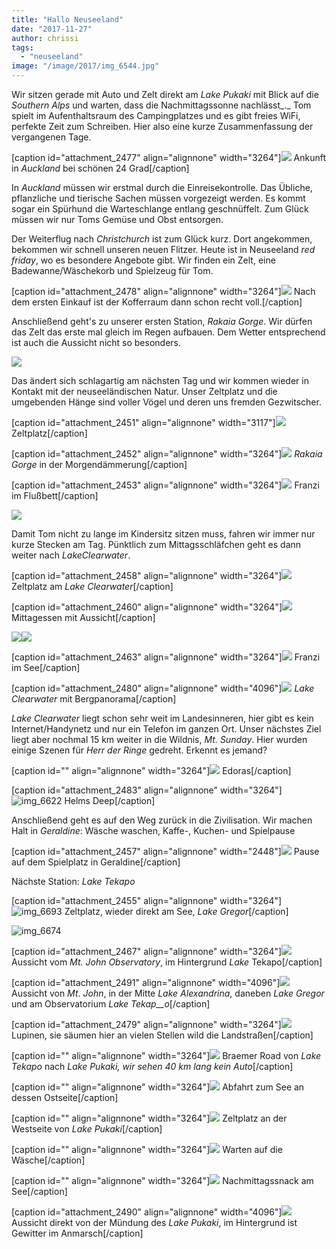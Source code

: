 ```yaml
---
title: "Hallo Neuseeland"
date: "2017-11-27"
author: chrissi
tags: 
  - "neuseeland"
image: "/image/2017/img_6544.jpg"
---
```


Wir sitzen gerade mit Auto und Zelt direkt am _Lake Pukaki_ mit Blick auf die _Southern Alps_ und warten, dass die Nachmittagssonne nachlässt_._ Tom spielt im Aufenthaltsraum des Campingplatzes und es gibt freies WiFi, perfekte Zeit zum Schreiben. Hier also eine kurze Zusammenfassung der vergangenen Tage.

\[caption id="attachment\_2477" align="alignnone" width="3264"\]![](images/img_6410-1.jpg) Ankunft in _Auckland_ bei schönen 24 Grad\[/caption\]

In _Auckland_ müssen wir erstmal durch die Einreisekontrolle. Das Übliche, pflanzliche und tierische Sachen müssen vorgezeigt werden. Es kommt sogar ein Spürhund die Warteschlange entlang geschnüffelt. Zum Glück müssen wir nur Toms Gemüse und Obst entsorgen.

Der Weiterflug nach _Christchurch_ ist zum Glück kurz. Dort angekommen, bekommen wir schnell unseren neuen Flitzer. Heute ist in Neuseeland _red friday_, wo es besondere Angebote gibt. Wir finden ein Zelt, eine Badewanne/Wäschekorb und Spielzeug für Tom.

\[caption id="attachment\_2478" align="alignnone" width="3264"\]![](images/img_6415-1.jpg) Nach dem ersten Einkauf ist der Kofferraum dann schon recht voll.\[/caption\]

Anschließend geht's zu unserer ersten Station, _Rakaia Gorge_. Wir dürfen das Zelt das erste mal gleich im Regen aufbauen. Dem Wetter entsprechend ist auch die Aussicht nicht so besonders.

![](images/img_6419.jpg)

Das ändert sich schlagartig am nächsten Tag und wir kommen wieder in Kontakt mit der neuseeländischen Natur. Unser Zeltplatz und die umgebenden Hänge sind voller Vögel und deren uns fremden Gezwitscher.

\[caption id="attachment\_2451" align="alignnone" width="3117"\]![](images/img_6453.jpg) Zeltplatz\[/caption\]

\[caption id="attachment\_2452" align="alignnone" width="3264"\]![](images/img_6452.jpg) _Rakaia Gorge_ in der Morgendämmerung\[/caption\]

\[caption id="attachment\_2453" align="alignnone" width="3264"\]![](images/img_6439.jpg) Franzi im Flußbett\[/caption\]

![](images/img_6437.jpg)

Damit Tom nicht zu lange im Kindersitz sitzen muss, fahren wir immer nur kurze Stecken am Tag. Pünktlich zum Mittagsschläfchen geht es dann weiter nach _LakeClearwater_.

\[caption id="attachment\_2458" align="alignnone" width="3264"\]![](images/img_6514.jpg) Zeltplatz am _Lake_ _Clearwater_\[/caption\]

\[caption id="attachment\_2460" align="alignnone" width="3264"\]![](images/img_6518.jpg) Mittagessen mit Aussicht\[/caption\]

![](images/img_6544.jpg)![](images/img_6552.jpg)

\[caption id="attachment\_2463" align="alignnone" width="3264"\]![](images/img_6583.jpg) Franzi im See\[/caption\]

\[caption id="attachment\_2480" align="alignnone" width="4096"\]![](images/img_6575.jpg) _Lake Clearwater_ mit Bergpanorama\[/caption\]

_Lake Clearwater_ liegt schon sehr weit im Landesinneren, hier gibt es kein Internet/Handynetz und nur ein Telefon im ganzen Ort. Unser nächstes Ziel liegt aber nochmal 15 km weiter in die Wildnis, _Mt. Sunday_. Hier wurden einige Szenen für _Herr der Ringe_ gedreht. Erkennt es jemand?

\[caption id="" align="alignnone" width="3264"\]![](images/img_6607.jpg) Edoras\[/caption\]

\[caption id="attachment\_2483" align="alignnone" width="3264"\]![img_6622](images/img_6622.jpg) Helms Deep\[/caption\]

Anschließend geht es auf den Weg zurück in die Zivilisation. Wir machen Halt in _Geraldine_: Wäsche waschen, Kaffe-, Kuchen- und Spielpause

\[caption id="attachment\_2457" align="alignnone" width="2448"\]![](images/img_6652.jpg) Pause auf dem Spielplatz in Geraldine\[/caption\]

Nächste Station: _Lake Tekapo_

\[caption id="attachment\_2455" align="alignnone" width="3264"\]![img_6693](images/img_6693.jpg) Zeltplatz, wieder direkt am See, _Lake_ _Gregor_\[/caption\]

![img_6674](images/img_6674.jpg)

\[caption id="attachment\_2467" align="alignnone" width="3264"\]![](images/img_6706.jpg) Aussicht vom _Mt. John Observatory_, im Hintergrund _Lake_ Tekapo\[/caption\]

\[caption id="attachment\_2491" align="alignnone" width="4096"\]![](images/img_6708.jpg) Aussicht von _Mt_. _John_, in der Mitte _Lake_ _Alexandrina_, daneben _Lake_ _Gregor_ und am Observatorium _Lake Tekap__o_\[/caption\]

\[caption id="attachment\_2479" align="alignnone" width="3264"\]![](images/img_6728.jpg) Lupinen, sie säumen hier an vielen Stellen wild die Landstraßen\[/caption\]

\[caption id="" align="alignnone" width="3264"\]![](images/img_6748.jpg) Braemer Road von _Lake_ _Tekapo_ nach _Lake_ _Pukaki, wir sehen 40 km lang kein Auto_\[/caption\]

\[caption id="" align="alignnone" width="3264"\]![](images/img_6753.jpg) Abfahrt zum See an dessen Ostseite\[/caption\]

\[caption id="" align="alignnone" width="3264"\]![](images/img_6782.jpg) Zeltplatz an der Westseite von _Lake Pukaki_\[/caption\]

\[caption id="" align="alignnone" width="3264"\]![](images/img_6788.jpg) Warten auf die Wäsche\[/caption\]

\[caption id="" align="alignnone" width="3264"\]![](images/img_6840.jpg) Nachmittagssnack am See\[/caption\]

\[caption id="attachment\_2490" align="alignnone" width="4096"\]![](images/img_6830.jpg) Aussicht direkt von der Mündung des _Lake_ _Pukaki_, im Hintergrund ist Gewitter im Anmarsch\[/caption\]
